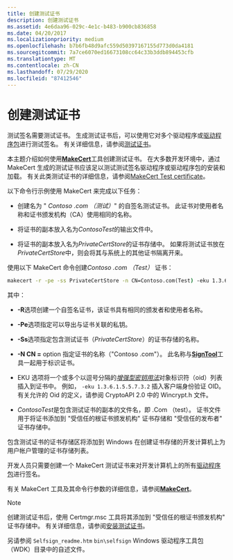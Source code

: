```yaml
---
title: 创建测试证书
description: 创建测试证书
ms.assetid: 4e6daa96-029c-4e1c-b483-b900cb836858
ms.date: 04/20/2017
ms.localizationpriority: medium
ms.openlocfilehash: b7b6fb48d9afc559d50397167155d773d0da4181
ms.sourcegitcommit: 7a7ce6070ed16673108cc64c33b3ddb894453cfb
ms.translationtype: MT
ms.contentlocale: zh-CN
ms.lasthandoff: 07/29/2020
ms.locfileid: "87412546"
---
```

# <a name="creating-test-certificates"></a>创建测试证书


测试签名需要测试证书。 生成测试证书后，可以使用它对多个驱动程序或[驱动程序包](driver-packages.md)进行测试签名。 有关详细信息，请参阅[测试证书](test-certificates.md)。

本主题介绍如何使用[**MakeCert**](https://docs.microsoft.com/windows-hardware/drivers/devtest/makecert)工具创建测试证书。 在大多数开发环境中，通过 MakeCert 生成的测试证书应该足以测试测试签名驱动程序或驱动程序包的安装和加载。 有关此类测试证书的详细信息，请参阅[MakeCert Test certificate](makecert-test-certificate.md)。

以下命令行示例使用 MakeCert 来完成以下任务：

-   创建名为 " *Contoso .com （测试）*" 的自签名测试证书。 此证书对使用者名称和证书颁发机构（CA）使用相同的名称。

-   将证书的副本放入名为*ContosoTest*的输出文件中。

-   将证书的副本放入名为*PrivateCertStore*的证书存储中。 如果将测试证书放在*PrivateCertStore*中，则会将其与系统上的其他证书隔离开来。

使用以下 MakeCert 命令创建*Contoso .com （Test）* 证书：

```cmd
makecert -r -pe -ss PrivateCertStore -n CN=Contoso.com(Test) -eku 1.3.6.1.5.5.7.3.3 ContosoTest.cer
```

其中：

-   **-R**选项创建一个自签名证书，该证书具有相同的颁发者和使用者名称。

-   **-Pe**选项指定可以导出与证书关联的私钥。

-   **-Ss**选项指定包含测试证书（*PrivateCertStore*）的证书存储的名称。

-   **-N CN =** option 指定证书的名称（"Contoso .com"）。 此名称与[**SignTool**](../devtest/signtool.md)工具一起用于标识证书。

-   EKU 选项将一个或多个以逗号分隔的[*增强型密钥用法*](https://docs.microsoft.com/windows/desktop/SecGloss/e-gly)对象标识符（oid）列表插入到证书中。 例如， `-eku 1.3.6.1.5.5.7.3.2` 插入客户端身份验证 OID。 有关允许的 Oid 的定义，请参阅 CryptoAPI 2.0 中的 Wincrypt.h 文件。

-   *ContosoTest*是包含测试证书的副本的文件名，即 .Com （test）。 证书文件用于将证书添加到 "受信任的根证书颁发机构" 证书存储和 "受信任的发布者" 证书存储中。

包含测试证书的证书存储区将添加到 Windows 在创建证书存储的开发计算机上为用户帐户管理的证书存储列表。

开发人员只需要创建一个 MakeCert 测试证书来对开发计算机上的所有[驱动程序包](driver-packages.md)进行签名。

有关 MakeCert 工具及其命令行参数的详细信息，请参阅[**MakeCert**](https://docs.microsoft.com/windows-hardware/drivers/devtest/makecert)。

> [!NOTE]
> 创建测试证书后，使用 Certmgr.msc 工具将其添加到 "受信任的根证书颁发机构" 证书存储中。 有关详细信息，请参阅[安装测试证书](installing-test-certificates.md)。

另请参阅 `Selfsign_readme.htm` `bin\selfsign` Windows 驱动程序工具包（WDK）目录中的自述文件。

 

 





